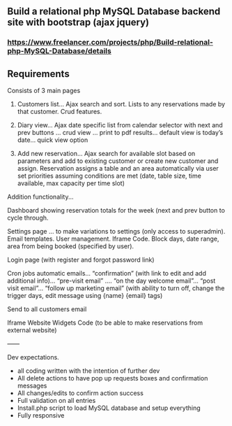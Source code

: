 ## Build a relational php MySQL Database backend site with bootstrap (ajax jquery)

### https://www.freelancer.com/projects/php/Build-relational-php-MySQL-Database/details


## Requirements
Consists of 3 main pages

1. Customers list... Ajax search and sort. Lists to any reservations made by that customer. Crud features.

2. Diary view... Ajax date specific list from calendar selector with next and prev buttons ... crud view ... print to pdf results... default view is today’s date... quick view option

3. Add new reservation... Ajax search for available slot based on parameters and add to existing customer or create new customer and assign. Reservation assigns a table and an area automatically via user set priorities assuming conditions are met (date, table size, time available, max capacity per time slot)

Addition functionality...

Dashboard showing reservation totals for the week (next and prev button to cycle through.

Settings page ... to make variations to settings (only access to superadmin). Email templates. User management. Iframe Code. Block days, date range, area from being booked (specified by user).

Login page (with register and forgot password link)

Cron jobs automatic emails... “confirmation” (with link to edit and add additional info)... “pre-visit email” .... “on the day welcome email”... “post visit email”... “follow up marketing email” (with ability to turn off, change the trigger days, edit message using {name} {email} tags)

Send to all customers email

Iframe Website Widgets Code (to be able to make reservations from external website)

——

Dev expectations.

- all coding written with the intention of further dev
- All delete actions to have pop up requests boxes and confirmation messages
- All changes/edits to confirm action success
- Full validation on all entries
- Install.php script to load MySQL database and setup everything
- Fully responsive
